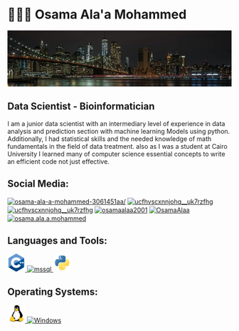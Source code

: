 #  👨🏻‍💻 Osama Ala'a Mohammed 
![Github Banner](https://github.com/OsamaAlaa1/OsamaAlaa1/blob/main/1604084464936.jpeg)

## Data Scientist - Bioinformatician

I am a junior data scientist with an intermediary level of experience in data analysis and prediction section with machine learning Models using python. Additionally, I had statistical skills and the needed knowledge of math fundamentals in the field of data treatment. also as I was a student at Cairo University I learned many of computer science essential concepts to write an efficient code not just effective.






<h2 align="left">Social Media:</h2>
<p align="left">
  
  
  

<p align="left">
  
  
  <a href="https://linkedin.com/in/osama-ala-a-mohammed-3061451aa/" target="blank"><img align="center" src="https://raw.githubusercontent.com/rahuldkjain/github-profile-readme-generator/master/src/images/icons/Social/linked-in-alt.svg" alt="osama-ala-a-mohammed-3061451aa/" height="30" width="40" /></a>
 <a href="https://www.youtube.com/c/ucfhvscxnnjohq__uk7rzfhg" target="blank"><img align="center" src="https://raw.githubusercontent.com/rahuldkjain/github-profile-readme-generator/master/src/images/icons/Social/youtube.svg" alt="ucfhvscxnnjohq__uk7rzfhg" height="30" width="40" /></a>
  <a href="https://osama-alaa.dorik.io/" target="blank"><img align="center" src="https://cdn.dorik.com/6231c5ff317f6e0012e1bed0/6231c652317f6e0012e1bed5/images/logo3_6935m00s.png" alt="ucfhvscxnnjohq__uk7rzfhg" height="40" width="40" /></a>
  <a href="https://www.kaggle.com/osamaalaa2001" target="blank"><img align="center" src="https://www.kaggle.com/static/images/site-logo.svg" alt="osamaalaa2001" height="60" width="70" /></a>
  <a href="https://www.hackerrank.com/OsamaAlaa" target="blank"><img align="center" src="https://raw.githubusercontent.com/rahuldkjain/github-profile-readme-generator/master/src/images/icons/Social/hackerrank.svg" alt="OsamaAlaa" height="60" width="70" /></a>
   <a href="https://public.tableau.com/app/profile/osama.ala.a.mohammed" target="blank"><img align="center" src="https://www.tableau.com/sites/default/files/2022-04/TableauLogo_RGB.png" alt="osama.ala.a.mohammed" /></a>
  
</p>




<h2 align="left">Languages and Tools:</h2>
<p align="left"> <a href="https://www.w3schools.com/cpp/" target="_blank" rel="noreferrer"> <img src="https://raw.githubusercontent.com/devicons/devicon/master/icons/cplusplus/cplusplus-original.svg" alt="cplusplus" width="40" height="40"/> </a> <a href="https://www.microsoft.com/en-us/sql-server" target="_blank" rel="noreferrer"> <img src="https://www.svgrepo.com/show/303229/microsoft-sql-server-logo.svg" alt="mssql" width="40" height="40"/> </a> <a href="https://www.python.org" target="_blank" rel="noreferrer"> <img src="https://raw.githubusercontent.com/devicons/devicon/master/icons/python/python-original.svg" alt="python" width="40" height="40"/> </a> </p>

<h2 align="left">Operating Systems:</h2>
<a href="https://www.linux.org/" target="_blank" rel="noreferrer"> <img src="https://raw.githubusercontent.com/devicons/devicon/master/icons/linux/linux-original.svg" alt="linux" width="40" height="40"/> </a>
<a href="https://www.microsoft.com/en-us/windows/" target="_blank" rel="noreferrer"> <img src="https://cdn-icons-png.flaticon.com/512/270/270831.png" alt="Windows" width="40" height="40"/> </a> </p>




